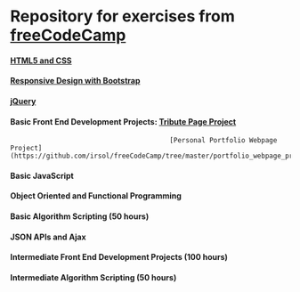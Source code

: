 # Repository for exercises from [freeCodeCamp](https://www.freecodecamp.org)

#### [HTML5 and CSS](https://github.com/irsol/freeCodeCamp/tree/master/HTML5_CSS)

#### [Responsive Design with Bootstrap](https://github.com/irsol/freeCodeCamp/tree/master/bootstrap)

#### [jQuery](https://github.com/irsol/freeCodeCamp/tree/master/jQuery)

#### Basic Front End Development Projects: [Tribute Page Project](https://github.com/irsol/freeCodeCamp/tree/master/tribute_page_project)
											[Personal Portfolio Webpage Project](https://github.com/irsol/freeCodeCamp/tree/master/portfolio_webpage_project)

#### Basic JavaScript

#### Object Oriented and Functional Programming

#### Basic Algorithm Scripting (50 hours)

#### JSON APIs and Ajax

#### Intermediate Front End Development Projects (100 hours)

#### Intermediate Algorithm Scripting (50 hours)
